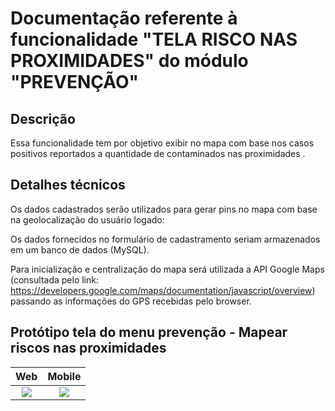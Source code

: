 # Documentação referente à funcionalidade "TELA RISCO NAS PROXIMIDADES" do módulo "PREVENÇÃO"

## Descrição

Essa funcionalidade tem por objetivo exibir no mapa com base nos casos positivos reportados a quantidade de contaminados nas proximidades .

## Detalhes técnicos

Os dados cadastrados serão utilizados para gerar pins no mapa com base na geolocalização do usuário logado:

Os dados fornecidos no formulário de cadastramento seriam armazenados em um banco de dados (MySQL).

Para inicialização e centralização do mapa será utilizada a API Google Maps (consultada pelo link: https://developers.google.com/maps/documentation/javascript/overview) passando as informações do GPS recebidas pelo browser.


## Protótipo tela do menu prevenção - Mapear riscos nas proximidades

| Web             |  Mobile |
:-------------------------:|:-------------------------:
![](/img/tela_principal_menu_prevencao_mapear_risco.png) | ![](/img//mobile/mapear_risco.png)

